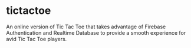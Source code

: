 # tictactoe
An online version of Tic Tac Toe that takes advantage of Firebase Authentication and Realtime Database to provide a smooth experience for avid Tic Tac Toe players.
